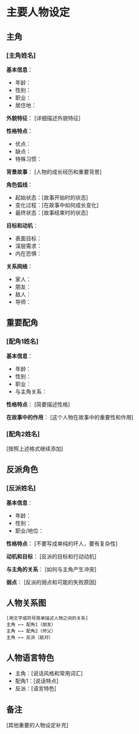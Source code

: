 # 主要人物设定

## 主角

### [主角姓名]
**基本信息**：
- 年龄：
- 性别：
- 职业：
- 居住地：

**外貌特征**：
[详细描述外貌特征]

**性格特点**：
- 优点：
- 缺点：
- 特殊习惯：

**背景故事**：
[人物的成长经历和重要背景]

**角色弧线**：
- 起始状态：[故事开始时的状态]
- 变化过程：[在故事中如何成长变化]
- 最终状态：[故事结束时的状态]

**目标和动机**：
- 表面目标：
- 深层需求：
- 内在恐惧：

**关系网络**：
- 家人：
- 朋友：
- 敌人：
- 导师：

## 重要配角

### [配角1姓名]
**基本信息**：
- 年龄：
- 性别：
- 职业：
- 与主角关系：

**性格特点**：
[简要描述性格]

**在故事中的作用**：
[这个人物在故事中的重要性和作用]

### [配角2姓名]
[按照上述格式继续添加]

## 反派角色

### [反派姓名]
**基本信息**：
- 年龄：
- 性别：
- 职业/地位：

**性格特点**：
[不要写成单纯的坏人，要有复杂性]

**动机和目标**：
[反派的目标和行动动机]

**与主角的关系**：
[如何与主角产生冲突]

**弱点**：
[反派的弱点和可能的失败原因]

## 人物关系图
```
[用文字或符号简单描述人物之间的关系]
主角 ←→ 配角1（朋友）
主角 ←→ 配角2（师父）
主角 ←→ 反派（敌对）
```

## 人物语言特色
- 主角：[说话风格和常用词汇]
- 配角1：[说话特点]
- 反派：[语言特色]

## 备注
[其他重要的人物设定补充]